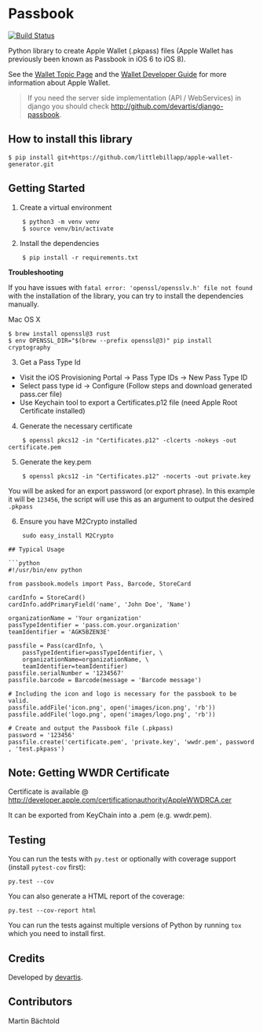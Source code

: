 # Passbook

[![Build Status](https://travis-ci.org/devartis/passbook.svg?branch=master)](https://travis-ci.org/devartis/passbook)

Python library to create Apple Wallet (.pkpass) files (Apple Wallet 
has previously been known as Passbook in iOS 6 to iOS 8).

See the [Wallet Topic Page](https://developer.apple.com/wallet/) and the
[Wallet Developer Guide](https://developer.apple.com/library/ios/documentation/UserExperience/Conceptual/PassKit_PG/index.html#//apple_ref/doc/uid/TP40012195) for more information about Apple Wallet.

> If you need the server side implementation (API / WebServices) in django you should check http://github.com/devartis/django-passbook.

## How to install this library

```
$ pip install git+https://github.com/littlebillapp/apple-wallet-generator.git
```


## Getting Started

1) Create a virtual environment
```shell
    $ python3 -m venv venv
    $ source venv/bin/activate
```

2) Install the dependencies
```shell
    $ pip install -r requirements.txt
```


**Troubleshooting**

If you have issues with `fatal error: 'openssl/opensslv.h' file not found` with the installation of the library, you can try to install the dependencies manually.

Mac OS X

```
$ brew install openssl@3 rust
$ env OPENSSL_DIR="$(brew --prefix openssl@3)" pip install cryptography
```

3) Get a Pass Type Id

* Visit the iOS Provisioning Portal -> Pass Type IDs -> New Pass Type ID
* Select pass type id -> Configure (Follow steps and download generated pass.cer file)
* Use Keychain tool to export a Certificates.p12 file (need Apple Root Certificate installed)

4) Generate the necessary certificate

```shell
    $ openssl pkcs12 -in "Certificates.p12" -clcerts -nokeys -out certificate.pem   
```

5) Generate the key.pem

```shell
    $ openssl pkcs12 -in "Certificates.p12" -nocerts -out private.key
```

You will be asked for an export password (or export phrase). In this example it will be `123456`, the script will use this as an argument to output the desired `.pkpass`

6) Ensure you have M2Crypto installed

```shell
    sudo easy_install M2Crypto

## Typical Usage

```python
#!/usr/bin/env python

from passbook.models import Pass, Barcode, StoreCard

cardInfo = StoreCard()
cardInfo.addPrimaryField('name', 'John Doe', 'Name')

organizationName = 'Your organization' 
passTypeIdentifier = 'pass.com.your.organization' 
teamIdentifier = 'AGK5BZEN3E'

passfile = Pass(cardInfo, \
    passTypeIdentifier=passTypeIdentifier, \
    organizationName=organizationName, \
    teamIdentifier=teamIdentifier)
passfile.serialNumber = '1234567' 
passfile.barcode = Barcode(message = 'Barcode message')    

# Including the icon and logo is necessary for the passbook to be valid.
passfile.addFile('icon.png', open('images/icon.png', 'rb'))
passfile.addFile('logo.png', open('images/logo.png', 'rb'))

# Create and output the Passbook file (.pkpass)
password = '123456'
passfile.create('certificate.pem', 'private.key', 'wwdr.pem', password , 'test.pkpass')
```

## Note: Getting WWDR Certificate

Certificate is available @ http://developer.apple.com/certificationauthority/AppleWWDRCA.cer

It can be exported from KeyChain into a .pem (e.g. wwdr.pem).

## Testing

You can run the tests with `py.test` or optionally with coverage support 
(install `pytest-cov` first): 

    py.test --cov
    
You can also generate a HTML report of the coverage:

    py.test --cov-report html

You can run the tests against multiple versions of Python by running `tox` 
which you need to install first.

## Credits

Developed by [devartis](http://www.devartis.com).

## Contributors

Martin Bächtold
